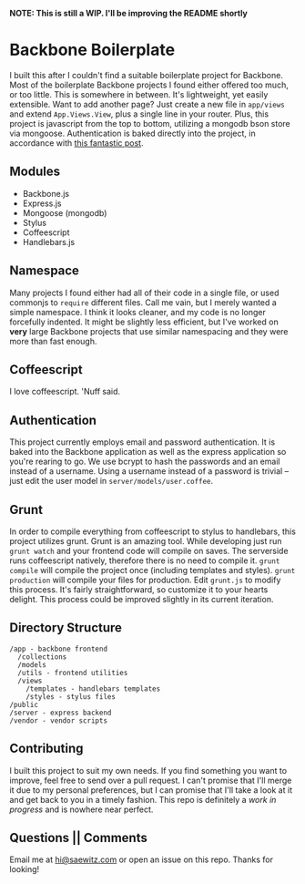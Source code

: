 **NOTE: This is still a WIP. I'll be improving the README shortly**

# Backbone Boilerplate
I built this after I couldn't find a suitable boilerplate project for Backbone. Most of the boilerplate Backbone projects I found either offered too much, or too little. This is somewhere in between. It's lightweight, yet easily extensible. Want to add another page? Just create a new file in `app/views` and extend `App.Views.View`, plus a single line in your router. Plus, this project is javascript from the top to bottom, utilizing a mongodb bson store via mongoose. Authentication is baked directly into the project, in accordance with [this fantastic post](http://devsmash.com/blog/password-authentication-with-mongoose-and-bcrypt).

## Modules
* Backbone.js
* Express.js
* Mongoose (mongodb)
* Stylus
* Coffeescript
* Handlebars.js

## Namespace
Many projects I found either had all of their code in a single file, or used commonjs to `require` different files. Call me vain, but I merely wanted a simple namespace. I think it looks cleaner, and my code is no longer forcefully indented. It might be slightly less efficient, but I've worked on **very** large Backbone projects that use similar namespacing and they were more than fast enough.

## Coffeescript
I love coffeescript. 'Nuff said.

## Authentication
This project currently employs email and password authentication. It is baked into the Backbone application as well as the express application so you're rearing to go. We use bcrypt to hash the passwords and an email instead of a username. Using a username instead of a password is trivial – just edit the user model in `server/models/user.coffee`.

## Grunt
In order to compile everything from coffeescript to stylus to handlebars, this project utilizes grunt. Grunt is an amazing tool. While developing just run `grunt watch` and your frontend code will compile on saves. The serverside runs coffeescript natively, therefore there is no need to compile it. `grunt compile` will compile the project once (including templates and styles). `grunt production` will compile your files for production. Edit `grunt.js` to modify this process. It's fairly straightforward, so customize it to your hearts delight. This process could be improved slightly in its current iteration.

## Directory Structure
    /app - backbone frontend
      /collections
      /models
      /utils - frontend utilities
      /views
        /templates - handlebars templates
        /styles - stylus files
    /public
    /server - express backend
    /vendor - vendor scripts

## Contributing
I built this project to suit my own needs. If you find something you want to improve, feel free to send over a pull request. I can't promise that I'll merge it due to my personal preferences, but I can promise that I'll take a look at it and get back to you in a timely fashion. This repo is definitely a *work in progress* and is nowhere near perfect.

## Questions || Comments
Email me at <hi@saewitz.com> or open an issue on this repo. Thanks for looking!
